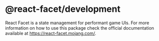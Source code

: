 # @react-facet/development

React Facet is a state management for performant game UIs. For more information on how to use this package check the official documentation available at https://react-facet.mojang.com/.
